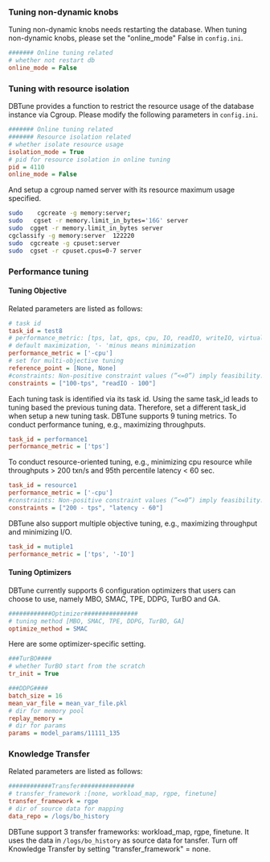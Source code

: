 ### Tuning non-dynamic knobs
Tuning non-dynamic knobs needs restarting the database.
When tuning  non-dynamic knobs, please set the "online_mode" False in `config.ini`.
```ini
####### Online tuning related
# whether not restart db
online_mode = False
```
### Tuning with resource isolation
DBTune provides a function to restrict the resource usage of the database instance via Cgroup.
Please modify the following parameters in `config.ini`.
```ini
####### Online tuning related
####### Resource isolation related
# whether isolate resource usage
isolation_mode = True
# pid for resource isolation in online tuning
pid = 4110
online_mode = False
```
And  setup a cgroup named server with its resource maximum usage specified.

```bash
sudo    cgcreate -g memory:server;
sudo   cgset -r memory.limit_in_bytes='16G' server
sudo  cgget -r memory.limit_in_bytes server
cgclassify -g memory:server  122220
sudo  cgcreate -g cpuset:server
sudo  cgset -r cpuset.cpus=0-7 server
```



### Performance tuning


#### Tuning Objective
Related parameters are listed as follows:
```ini
# task id
task_id = test8
# performance_metric: [tps, lat, qps, cpu, IO, readIO, writeIO, virtualMem, physical]
# default maximization, '- 'minus means minimization
performance_metric = ['-cpu']
# set for multi-objective tuning
reference_point = [None, None]
#constraints: Non-positive constraint values (”<=0”) imply feasibility.
constraints = ["100-tps", "readIO - 100"]
```
Each tuning task is identified via its task id. Using the same task_id leads to tuning based the previous tuning data. Therefore, set a different task_id when setup a new tuning task.
DBTune supports 9 tuning metrics. 
To conduct performance tuning, e.g., maximizing throughputs.
```ini
task_id = performance1
performance_metric = ['tps']
```
To conduct resource-oriented tuning, e.g., minimizing  cpu resource while throughputs > 200 txn/s and 95th percentile latency < 60 sec.

```ini
task_id = resource1
performance_metric = ['-cpu']
#constraints: Non-positive constraint values (”<=0”) imply feasibility.
constraints = ["200 - tps", "latency - 60"]
```

DBTune also support multiple objective tuning, e.g., maximizing throughput and minimizing I/O.
```ini
task_id = mutiple1
performance_metric = ['tps', '-IO']
```

#### Tuning Optimizers 

DBTune currently supports 6 configuration optimizers that users can choose to use, namely MBO, SMAC, TPE, DDPG, TurBO and GA.
```ini
############Optimizer###############
# tuning method [MBO, SMAC, TPE, DDPG, TurBO, GA]
optimize_method = SMAC
```
Here are some optimizer-specific setting.
```ini
###TurBO####
# whether TurBO start from the scratch
tr_init = True

###DDPG####
batch_size = 16
mean_var_file = mean_var_file.pkl
# dir for memory pool
replay_memory =
# dir for params
params = model_params/11111_135
```

### Knowledge Transfer
Related parameters are listed as follows:
```ini
############Transfer###############
# transfer_framework :[none, workload_map, rgpe, finetune]
transfer_framework = rgpe
# dir of source data for mapping
data_repo = /logs/bo_history
```

DBTune support 3 transfer frameworks:  workload_map, rgpe, finetune.
It uses the data in `/logs/bo_history`  as source data for tansfer.
Turn off Knowledge Transfer by setting "transfer_framework" = none.




